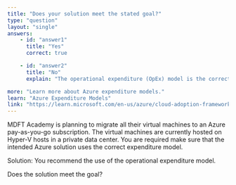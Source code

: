 ```yaml
---
title: "Does your solution meet the stated goal?"
type: "question"
layout: "single"
answers:
    - id: "answer1"
      title: "Yes"
      correct: true

    - id: "answer2"
      title: "No"
      explain: "The operational expenditure (OpEx) model is the correct model for Azure pay-as-you-go subscriptions. With OpEx, you pay for cloud resources as you use them, without any upfront costs. This aligns perfectly with the pay-as-you-go subscription model where you're billed based on your actual resource consumption."

more: "Learn more about Azure expenditure models."
learn: "Azure Expenditure Models"
link: "https://learn.microsoft.com/en-us/azure/cloud-adoption-framework/strategy/business-outcomes/fiscal-outcomes"
---
```

MDFT Academy is planning to migrate all their virtual machines to an Azure pay-as-you-go subscription. The virtual machines are currently hosted on Hyper-V hosts in a private data center. You are required make sure that the intended Azure solution uses the correct expenditure model.

Solution: You recommend the use of the operational expenditure model.

Does the solution meet the goal?


